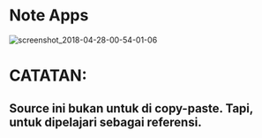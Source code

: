 # Note Apps
![screenshot_2018-04-28-00-54-01-06](https://user-images.githubusercontent.com/23600466/39378794-94d7ca52-4a83-11e8-91c4-e2b007e08da4.png)
# CATATAN:
## Source ini bukan untuk di copy-paste. Tapi, untuk dipelajari sebagai referensi.
